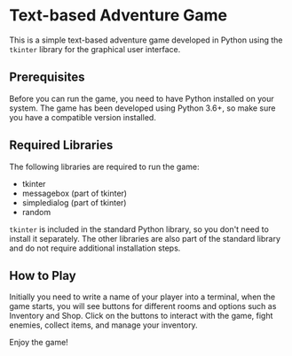 # Text-based Adventure Game

This is a simple text-based adventure game developed in Python using the `tkinter` library for the graphical user interface.

## Prerequisites
Before you can run the game, you need to have Python installed on your system. The game has been developed using Python 3.6+, so make sure you have a compatible version installed.

## Required Libraries

The following libraries are required to run the game:

- tkinter
- messagebox (part of tkinter)
- simpledialog (part of tkinter)
- random

`tkinter` is included in the standard Python library, so you don't need to install it separately. The other libraries are also part of the standard library and do not require additional installation steps.

## How to Play

Initially you need to write a name of your player into a terminal, when the game starts, you will see buttons for different rooms and options such as Inventory and Shop. Click on the buttons to interact with the game, fight enemies, collect items, and manage your inventory.

Enjoy the game!

